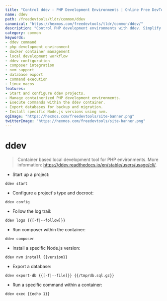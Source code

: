 ```yaml
---
title: "Control ddev - PHP Development Environments | Online Free DevTools by Hexmos"
name: ddev
path: /freedevtools/tldr/common/ddev
canonical: "https://hexmos.com/freedevtools/tldr/common/ddev/"
description: "Control PHP development environments with ddev. Simplify local development, manage containers, and streamline workflows. Free online tool, no registration required."
category: common
keywords:
- ddev command
- php development environment
- docker container management
- local development workflow
- ddev configuration
- composer integration
- nvm support
- database export
- command execution
- linux macos
features:
- Start and configure ddev projects.
- Manage containerized PHP development environments.
- Execute commands within the ddev container.
- Export databases for backup and migration.
- Install specific Node.js versions using nvm.
ogImage: "https://hexmos.com/freedevtools/site-banner.png"
twitterImage: "https://hexmos.com/freedevtools/site-banner.png"
---
```


# ddev

> Container based local development tool for PHP environments.
> More information: <https://ddev.readthedocs.io/en/stable/users/usage/cli/>.

- Start up a project:

`ddev start`

- Configure a project's type and docroot:

`ddev config`

- Follow the log trail:

`ddev logs {{[-f|--follow]}}`

- Run composer within the container:

`ddev composer`

- Install a specific Node.js version:

`ddev nvm install {{version}}`

- Export a database:

`ddev export-db {{[-f|--file]}} {{/tmp/db.sql.gz}}`

- Run a specific command within a container:

`ddev exec {{echo 1}}`
